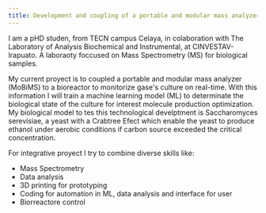 ```yaml
---
title: Development and coupling of a portable and modular mass analyzer to a biorreactor for culture gases monitoring to determinate biological status
---
```


I am a pHD studen, from TECN campus Celaya, in colaboration with The Laboratory of Analysis Biochemical and Instrumental, at CINVESTAV-Irapuato. A laboraoty foccused on Mass Spectrometry (MS) for biological samples.

My current proyect is to coupled a portable and modular mass analyzer (MoBiMS) to a bioreactor to monitorize gase's culture on real-time. With this information I will train a machine learning model (ML) to determinate the biological state of the culture for interest molecule production optimization. My biological model to tes this technological develptment is Saccharomyces serevisiae, a yeast with a Crabtree Efect which enable the yeast to produce ethanol under aerobic conditions if carbon source exceeded the critical concentration.

For integrative proyect I try to combine diverse skills like:
- Mass Spectrometry
- Data analysis
- 3D printing for prototyping
- Coding for automation in ML, data analysis and interface for user
- Biorreactore control
